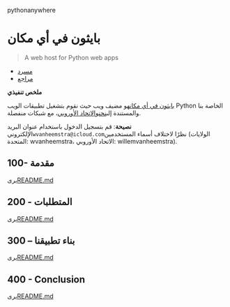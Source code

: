 pythonanywhere

# بايثون في أي مكان

> A web host for Python web apps

-   [مسرد](./GLOSSARY.md)
-   [مراجع](./REFERENCES.md)

**ملخص تنفيذي**

[بايثون في أي مكان](https://www.pythonanywhere.com)هو مضيف ويب حيث نقوم بتشغيل تطبيقات الويب Python الخاصة بنا والمستندة إلى[نحن](https://www.pythonanywhere.com/user/wvanheemstra/account/)و[الاتحاد الأوروبي](https://eu.pythonanywhere.com/user/willemvanheemstra/account/)، مع شبكات منفصلة.

**نصيحة**: قم بتسجيل الدخول باستخدام عنوان البريد الإلكتروني`wvanheemstra@icloud.com`نظرًا لاختلاف أسماء المستخدمين (الولايات المتحدة: wvanheemstra، الاتحاد الأوروبي: willemvanheemstra).

## 100- مقدمة

يرى[README.md](./100/README.md)

## 200 - المتطلبات

يرى[README.md](./200/README.md)

## 300 – بناء تطبيقنا

يرى[README.md](./300/README.md)

## 400 - Conclusion

يرى[README.md](./400/README.md)
